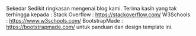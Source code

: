 Sekedar Sedikit ringkasan mengenai blog kami.
Terima kasih yang tak terhingga kepada :
Stack Overflow : https://stackoverflow.com/
W3Schools : https://www.w3schools.com/
BootstrapMade : https://bootstrapmade.com/
untuk panduan dan design template ini.
